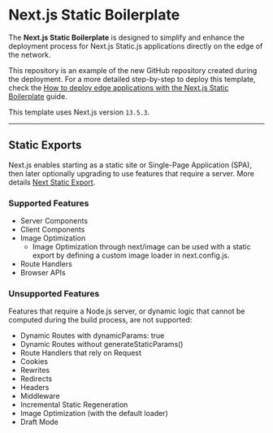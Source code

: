 # Next.js Static Boilerplate

The **Next.js Static Boilerplate** is designed to simplify and enhance the deployment process for Next.js Static.js applications directly on the edge of the network.

This repository is an example of the new GitHub repository created during the deployment. For a more detailed step-by-step to deploy this template, check the [How to deploy edge applications with the Next.js Static Boilerplate](https://www.azion.com/en/documentation/products/guides/nextjs-static-boilerplate/) guide.

This template uses Next.js version `13.5.3`.

---

## Static Exports

Next.js enables starting as a static site or Single-Page Application (SPA), then later optionally upgrading to use features that require a server. More details [Next Static Export](https://nextjs.org/docs/app/building-your-application/deploying/static-exports).

### Supported Features

- Server Components
- Client Components
- Image Optimization
  - Image Optimization through next/image can be used with a static export by defining a custom image loader in next.config.js.
- Route Handlers
- Browser APIs

### Unsupported Features

Features that require a Node.js server, or dynamic logic that cannot be computed during the build process, are not supported:

- Dynamic Routes with dynamicParams: true
- Dynamic Routes without generateStaticParams()
- Route Handlers that rely on Request 
- Cookies
- Rewrites
- Redirects
- Headers
- Middleware
- Incremental Static Regeneration
- Image Optimization (with the default loader)
- Draft Mode
